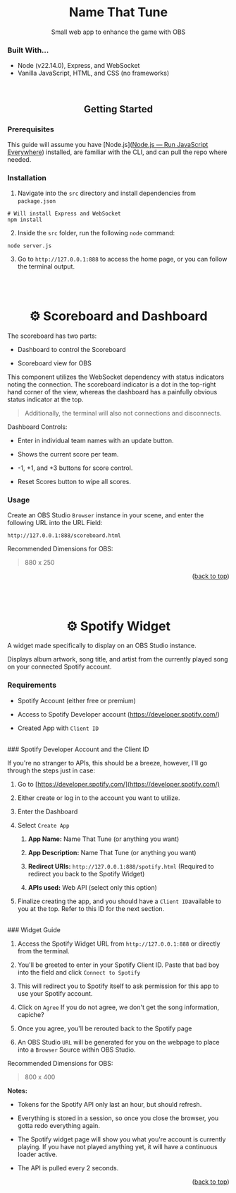 <div align="center">
    <a id="readme-top"></a>
    <h1>Name That Tune</h1>
    <p>Small web app to enhance the game with OBS</p>
</div>

### 

### Built With...

* Node (v22.14.0), Express, and WebSocket
* Vanilla JavaScript, HTML, and CSS (no frameworks)

<div align="center">
    <h2>Getting Started</h2>
</div>


### Prerequisites

This guide will assume you have [Node.js]([Node.js — Run JavaScript Everywhere](https://nodejs.org/en)) installed, are familiar with the CLI, and can pull the repo where needed.

### Installation

1. Navigate into the `src` directory and install dependencies from `package.json`

```shell
# Will install Express and WebSocket
npm install 
```

2. Inside the `src` folder, run the following `node` command:

```shell
node server.js
```

3. Go to `http://127.0.0.1:888` to access the home page, or you can follow the terminal output.

<div><br /> <br /> </div>

<div align="center">
<h1>⚙️ Scoreboard and Dashboard</h1>
</div>

The scoreboard has two parts:

* Dashboard to control the Scoreboard

* Scoreboard view for OBS

This component utilizes the WebSocket dependency with status indicators noting the connection. The scoreboard indicator is a dot in the top-right hand corner of the view, whereas the dashboard has a painfully obvious status indicator at the top.

> Additionally, the terminal will also not connections and disconnects.

Dashboard Controls:

* Enter in individual team names with an update button.

* Shows the current score per team.

* -1, +1, and +3 buttons for score control.

* Reset Scores button to wipe all scores.

### Usage

Create an OBS Studio `Browser` instance in your scene, and enter the following URL into the URL Field:

```url
http://127.0.0.1:888/scoreboard.html
```

Recommended Dimensions for OBS:

> 880 x 250

<div>
<p align="right">(<a href="#readme-top">back to top</a>)</p>
</div>

<br />

<div align="center">
    <h1>⚙️ Spotify Widget</h1>
</div>

A widget made specifically to display on an OBS Studio instance.

Displays album artwork, song title, and artist from the currently played song on your connected Spotify account.

### Requirements

* Spotify Account (either free or premium)

* Access to Spotify Developer account (https://developer.spotify.com/)

* Created App with `Client ID`

<br />
### Spotify Developer Account and the Client ID

If you're no stranger to APIs, this should be a breeze, however, I'll go through the steps just in case:

1. Go to [https://developer.spotify.com/](https://developer.spotify.com/)

2. Either create or log in to the account you want to utilize.

3. Enter the Dashboard

4. Select `Create App`
   
   1. **App Name:** Name That Tune (or anything you want)
   
   2. **App Description:** Name That Tune (or anything you want)
   
   3. **Redirect URIs:** `http://127.0.0.1:888/spotify.html` (Required to redirect you back to the Spotify Widget)
   
   4. **APIs used:** Web API (select only this option)

5. Finalize creating the app, and you should have a `Client ID`available to you at the top. Refer to this ID for the next section.

<br />
### Widget Guide

1. Access the Spotify Widget URL from `http://127.0.0.1:888` or directly from the terminal.

2. You'll be greeted to enter in your Spotify Client ID. Paste that bad boy into the field and click `Connect to Spotify`

3. This will redirect you to Spotify itself to ask permission for this app to use your Spotify account.

4. Click on `Agree`
   If you do not agree, we don't get the song information, capiche?

5. Once you agree, you'll be rerouted back to the Spotify page

6. An OBS Studio `URL` will be generated for you on the webpage to place into a `Browser` Source within OBS Studio.

Recommended Dimensions for OBS:

> 800 x 400

**Notes:**

* Tokens for the Spotify API only last an hour, but should refresh.

* Everything is stored in a session, so once you close the browser, you gotta redo everything again.

* The Spotify widget page will show you what you're account is currently playing. If you have not played anything yet, it will have a continuous loader active.

* The API is pulled every 2 seconds.

<div>
<p align="right">(<a href="#readme-top">back to top</a>)</p>
</div>
